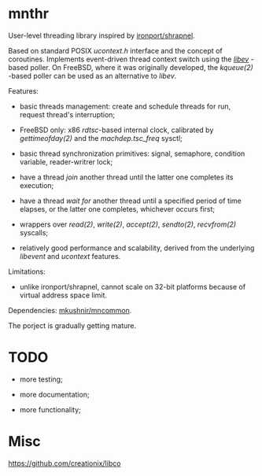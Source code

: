 mnthr
======

User-level threading library inspired by [ironport/shrapnel](https://github.com/ironport/shrapnel).

Based on standard POSIX _ucontext.h_ interface and the concept of
coroutines. Implements event-driven thread context switch using the
_[libev](http://software.schmorp.de/pkg/libev.html)_ -based poller.  On
FreeBSD, where it was originally developed, the _kqueue(2)_ -based poller
can be used as an alternative to _libev_.

Features:

*   basic threads management: create and schedule threads for run, request thread's
    interruption;
    
*   FreeBSD only: x86 _rdtsc_-based internal clock, calibrated by
    _gettimeofday(2)_ and the _machdep.tsc\_freq_ sysctl;

*   basic thread synchronization primitives: signal, semaphore, condition variable, reader-writrer lock;

*   have a thread _join_ another thread until the latter one completes its execution;

*   have a thread _wait for_ another thread until a specified period of time elapses,
    or the latter one completes, whichever occurs first;

*   wrappers over _read(2)_, _write(2)_, _accept(2)_, _sendto(2)_, _recvfrom(2)_ syscalls;

*   relatively good performance and scalability, derived from the
    underlying _libevent_ and _ucontext_ features.

Limitations:

*   unlike ironport/shrapnel, cannot scale on 32-bit platforms because of
    virtual address space limit.


Dependencies: [mkushnir/mncommon](https://github.com/mkushnir/mncommon).

The porject is gradually getting mature.

TODO
====

*   more testing;

*   more documentation;

*   more functionality;


Misc
====

https://github.com/creationix/libco
